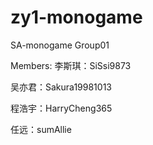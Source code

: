 # zy1-monogame
SA-monogame
Group01

Members:
李斯琪：SiSsi9873

吴亦君：Sakura19981013

程浩宇：HarryCheng365

任远：sumAllie
